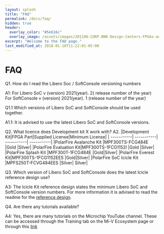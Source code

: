 ```yaml
---
layout: splash
title: "FAQ"
permalink: /docs/faq/
hidden: true
header:
  overlay_color: "#5e616c"
  overlay_image: /assets/images/201106-CORP-BNR-Design-Centers-FPGAs-and-plds-Banner-2880x280.jpg
excerpt: "Welcome to the FAQ page."
last_modified_at: 2018-01-10T11:22:01-05:00
---
```


# FAQ 

Q1. How do I read the Libero Soc / SoftConsole versioning numbers 

A1: For Libero SoC  v (version) 2021(year). 2( release number of the year) 
   For SoftConsole v (version) 2021(year). 1 (release number of the year) 

Q1.1 Which versions of Libero SoC and SoftConsole should be used together.

A1.1: It is advised to use the latest Libero SoC and SoftConsole versions. 

Q2. What licence does Development kit X work with? 
A2.
|Development Kit|FPGA Part|Supplied License|Minimum License|
| -----------| -----------| -----------| -----------|
|PolarFire Avalanche Kit |MPF300TS-FCG484E |Gold  |Silver|
|PolarFire Evaluation Kit|MPF300TS-1FCG1152I |Gold |Silver|
|PolarFire Splash Kit |MPF300T-1FCG484E |Gold|Silver| 
|PolarFire Everest Kit|MPF300TS-1FCG1152EES |Gold|Silver|
|PolarFire SoC Icicle Kit |MPFS250T-FCVG484EES |Silver| Silver|

Q3. Which version of Libero SoC and SoftConsole does the latest Icicle reference design use? 

A3: The Icicle Kit reference design states the minimum Libero SoC and SoftConsole version numbers. For more information it is advised to read the readme for the [reference design](https://github.com/polarfire-soc/icicle-kit-reference-design). 

Q4. Are there any tutorials available? 

A4: Yes, there are many tutorials on the Microchip YouTube channel. These can be accessed through the Training tab on the Mi-V Ecosystem page or through this [link](https://mi-v-ecosystem.github.io/docs/training/) 
